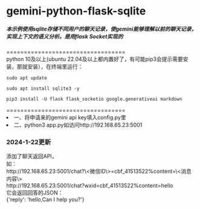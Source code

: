 <h1>gemini-python-flask-sqlite</h1>
<h5>本示例使用sqlite存储不同用户的聊天记录，使gemini能够理解以前的聊天记录，实现上下文的语义分析。是用flask Socket实现的</h5>
==================================<br>
python 10及以上(ubuntu 22.04及以上都内置好了，有可能pip3会提示需要安装，那就安装），在终端里运行：<br>
<code>
sudo apt update<br>
sudo apt install sqlite3 -y<br>
pip3 install -U flask flask_socketio google.generativeai markdown<br>
</code>
==================================<br>
<li> 一、将申请来的gemini api key填入config.py里<br></li>
<li> 二、python3 app.py如访问http://192.168.65.23:5001</li>
<h3>2024-1-22更新</h3>
添加了聊天返回API，<br>
如：<br>
http://192.168.65.23:5001/chat?\<微信ID\>=cbf_41513522%content=\<消息内容\><br>
http://192.168.65.23:5001/chat?wxid=cbf_41513522%content=hello<br>
它会返回回答的JSON：<br>
{'reply': 'hello,Can I help you?'}
